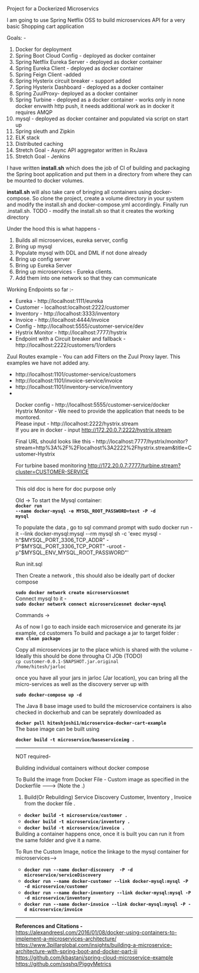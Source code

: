 Project for a Dockerized Microservics

I am going to use Spring Netflix OSS to build microservices API for a very basic Shopping cart application

Goals: -
1. Docker for deployment
2. Spring Boot Cloud Config - deployed as docker container
3. Spring Netflix Eureka Server - deployed as docker container
4. Spring Eureka Client - deployed as docker container
5. Spring Feign Client -added
6. Spring Hysterix circuit breaker - support added
7. Spring Hysterix Dashboard - deployed as a docker container
8. Spring ZuulProxy- deployed as a docker container
9. Spring Turbine - deployed as a docker container - works only in none docker envwith http push, it needs additional work as in docker it requires AMQP
10. mysql - deployed as docker container and populated via script on start up
11. Spring sleuth and Zipkin 
12. ELK stack
13. Distributed caching
14. Stretch Goal - Async API aggregator written in RxJava
15. Stretch Goal - Jenkins

<div>
I have written <b>install.sh</b> which does the job of CI of building and packaging the Spring boot application and put them in a directory 
from where they can be mounted to docker volumes.
</div>

<b>install.sh</b> will also take care of bringing all containers using docker-compose. 
So clone the project, create a volume directory in your system and modify the install.sh and docker-compose.yml accordingly. Finally run .install.sh.
TODO - modify the install.sh so that it creates the working directory

Under the hood this is what happens -
1. Builds all microservices, eureka server, config
2. Bring up mysql
3. Populate mysql with DDL and DML if not done already
4. Bring up config server
5. Bring up Eureka Server
6. Bring up microservices - Eureka clients. 
7. Add them into one network so that they can communicate

Working Endpoints so far :-
<div>
<ul>
<li>Eureka - http://localhost:1111/eureka</li>
<li>Customer - localhost:localhost:2222/customer </li>
<li>Inventory - http://localhost:3333/inventory </li>
<li>Invoice - http://localhost:4444/invoice</li>
<li>Config - http://localhost:5555/customer-service/dev</li>
<li>Hystrix Monitor - http://localhost:7777/hystrix</li>
<li>Endpoint with a Circuit breaker and fallback - http://localhost:2222/customers/1/orders</li>
</ul>
</div>

Zuul Routes example - You can add Filters on the Zuul Proxy layer. This examples we have not added any.
<div>
<ul>
<li>http://localhost:1101/customer-service/customers</li>
<li>http://localhost:1101/invoice-service/invoice</li>
<li>http://localhost:1101/inventory-service/inventory</li>
<li> </li>


Docker config - http://localhost:5555/customer-service/docker <br>
Hystrix Monitor - We need to provide the application that needs to be montored. <br>
Please input - http://localhost:2222/hystrix.stream<br>
If you are in docker - input http://172.20.0.7:2222/hystrix.stream <br>



Final URL should looks like this - http://localhost:7777/hystrix/monitor?stream=http%3A%2F%2Flocalhost%3A2222%2Fhystrix.stream&title=Customer-Hystrix


For turbine based monitoring
http://172.20.0.7:7777/turbine.stream?cluster=CUSTOMER-SERVICE

-------------------------------------------------------------------------------------------------------------

This old doc is here for doc purpose only

Old ->
To start the Mysql container: <BR>
<b><code>docker run --name docker-mysql -e MYSQL_ROOT_PASSWORD=test -P -d mysql</code></b>

To populate the data , go to sql command prompt with 
sudo  docker run -it --link docker-mysql:mysql --rm mysql sh -c 'exec mysql -h"$MYSQL_PORT_3306_TCP_ADDR" -P"$MYSQL_PORT_3306_TCP_PORT" -uroot -p"$MYSQL_ENV_MYSQL_ROOT_PASSWORD"'

Run init.sql


Then Create a network , this should also be ideally part of docker compose

<div>
<b><code>sudo docker network create microservicesnet</b></code>
</div>
Connect mysql to it -

<div><b><code>sudo docker network connect microservicesnet docker-mysql</b></code></div>


Commands ->

As of now I go to each inside each microservice and generate its jar
example,
cd customers
To build and package a jar to target folder :<BR>
<b><code>mvn clean package</code></b>


Copy all microservices jar to the place which is shared with the volume - Ideally this should be done througha CI JOb (TODO) <br>
<code>cp customer-0.0.1-SNAPSHOT.jar.original /home/hitesh/jarloc</code>



once you have all your jars in jarloc (Jar location), you can bring all the micro-services as well as the discovery server up with

<div><b><code>sudo docker-compose up -d</code></b></div>


The Java 8 base image used to build the microservice containers is also checked in dockerhub and can be seprately downloaded as
<div><b><code>docker pull hiteshjoshi1/microservice-docker-cart-example</code></b></div

The base image can be built using

<div><b><code>docker build -t microservice/baseserviceimg .</code></b></div>



___________________________________________________________________________________________________________________________

NOT required-

Building individual containers without docker compose


To Build the image from Docker File - Custom image as specified in the Dockerfile ---> (Note the .) <br>

1. Build(Or Rebuilding) Service Discovery Customer, Inventory , Invoice from the docker file .
<div>
<ul>
<li><b><code>docker build -t microservice/customer . </code></b>
<li><b><code>docker build -t microservice/inventory . </code></b>
<li><b><code>docker build -t microservice/invoice . </code></b>
</ul>
</div>
Building a container happens once, once it is built you can run it from the same folder and give it a name.

To Run the  Custom Image, notice the linkage to the mysql container for microservices--><br>
<ul>
<li><b><code>docker run --name docker-discovery  -P -d microservice/serviceDiscovery</code></b>
<li><b><code>docker run --name docker-customer --link docker-mysql:mysql -P -d microservice/customer</code></b>
<li><b><code>docker run --name docker-inventory --link docker-mysql:mysql -P -d microservice/inventory</code></b>
<li><b><code>docker run --name docker-invoice --link docker-mysql:mysql -P -d microservice/invoice</code></b>
</ul>


__________________________________________________________________________________________________________________________________

<b>References and Citations - </b> <br>
https://alexandreesl.com/2016/01/08/docker-using-containers-to-implement-a-microservices-architecture/ <br>
https://www.3pillarglobal.com/insights/building-a-microservice-architecture-with-spring-boot-and-docker-part-iii <br>
https://github.com/kbastani/spring-cloud-microservice-example</br>
https://github.com/sqshq/PiggyMetrics</br>





